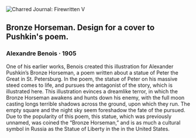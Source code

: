 <div class="artwork-of-the-day">
  <div class="container">
    <div class="img-wrapper">
      <img
        src="https://uploads7.wikiart.org/images/alexandre-benois/bronze-horseman-design-for-a-cover-to-pushkin-s-poem(1).jpg!Large.jpg"
        alt="Charred Journal: Firewritten V" />
    </div>
    <div class="artwork-detail">
      <div class="artwork-origin"> 
        <h2 class="artwork-name">Bronze Horseman. Design for a cover to Pushkin's poem.</h2>
        <h3 class="artist">
          Alexandre Benois
                    ·  1905
        </h3>
      </div>
      <p class="description">
        <span class="artwork-description-text ng-binding" ng-bind-html="viewModel.ArtworkOfTheDay.Description | unsafe">One of his earlier works, Benois created this illustration for Alexander Pushkin’s Bronze Horseman, a poem written about a statue of Peter the Great in St. Petersburg. In the poem, the statue of Peter on his massive steed comes to life, and pursues the antagonist of the story, which is illustrated here. This illustration evinces a dreamlike terror, in which the Bronze Horseman awakens and hunts down his enemy, with the full moon casting longs terrible shadows across the ground, upon which they run. The empty square and the night sky seem foreshadow the fate of the pursued. Due to the popularity of this poem, this statue, which was previously unnamed, was coined the “Bronze Horseman,” and is as much a cultural symbol in Russia as the Statue of Liberty in the in the United States. </span>
                        <div class="text-shadow-container" ng-show="showShadow" style=""></div>
      </p>
    </div>
  </div>

</div>
